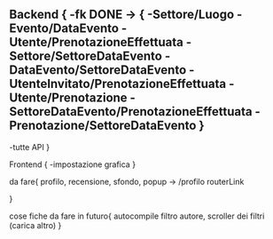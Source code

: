 Backend {
  -fk DONE -> {
      -Settore/Luogo
      -Evento/DataEvento
      -Utente/PrenotazioneEffettuata
      -Settore/SettoreDataEvento
      -DataEvento/SettoreDataEvento
      -UtenteInvitato/PrenotazioneEffettuata
      -Utente/Prenotazione
      -SettoreDataEvento/PrenotazioneEffettuata
      -Prenotazione/SettoreDataEvento
      }
  -
  -tutte API
}

Frontend {
  -impostazione grafica
}

da fare{
  profilo,
  recensione,
  sfondo,
  popup -> /profilo routerLink
  
}

cose fiche da fare in futuro{
  autocompile filtro autore,
  scroller dei filtri (carica altro)
}